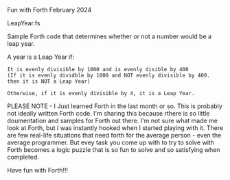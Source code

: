 Fun with Forth
February 2024

LeapYear.fs

Sample Forth code that determines whether or not a number would be a leap year.

A year is a Leap Year if:

    It is evenly divisible by 1000 and is evenly disible by 400
    (If it is evenly dividble by 1000 and NOT evenly divisible by 400. then it is NOT a Leap Year)

    Otherwise, if it is evenly divisible by 4, it is a Leap Year.

PLEASE NOTE - I Just learned Forth in the last month or so. This is probably not ideally written Forth code.
I'm sharing this because rthere is so little doumentation and samples for Forth out there.
I'm not sure what made me look at Forth, but I was instantly hooked when I started playing with it.
There are few real-life situations that need forth for the average person - even the average programmer.
But evey task you come up with to try to solve with Forth becomes a logic puzzle that is so fun to
solve and so satisfying when completed.

Have fun with Forth!!!
